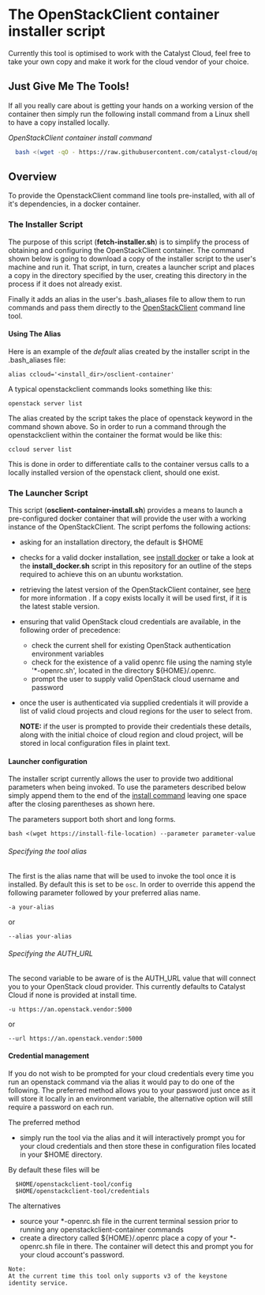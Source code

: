 # The OpenStackClient container installer script

Currently this tool is optimised to work with the Catalyst Cloud, feel free to take your own copy and make it work for the cloud vendor of your choice.

## Just Give Me The Tools!
If all you really care about is getting your hands on a working version of the container then simply run the following install command from a Linux shell to have a copy installed locally.

*OpenStackClient container install command*

<a name="install-command">

```bash
  bash <(wget -qO - https://raw.githubusercontent.com/catalyst-cloud/openstackclient-container/master/fetch-installer.sh) -a ccloud -u https://api.cloud.catalyst.net.nz:5000/v3
```
</a>

## Overview
To provide the OpenstackClient command line tools pre-installed, with all of it's dependencies, in a docker container.

### The Installer Script
The purpose of this script (__fetch-installer.sh__) is to simplify the process of obtaining and configuring the OpenStackClient container. The command shown below is going to download a copy of the installer script to the user's machine and run it. That script, in turn, creates a launcher script and places a copy in the directory specified by the user, creating this directory in the process if it does not already exist.

Finally it adds an alias in the user's .bash_aliases file to allow them to run commands and pass them directly to the [OpenStackClient](https://docs.openstack.org/python-openstackclient/latest/) command line tool.

#### Using The Alias
Here is an example of the _default_ alias created by the installer script in the .bash_aliases file:

```
alias ccloud='<install_dir>/osclient-container'
```
A typical openstackclient commands looks something like this:

```
openstack server list
```

The alias created by the script takes the place of openstack keyword in the command shown above. So in order to run a command through the openstackclient within the container the format would be like this:

```
ccloud server list
```

This is done in order to differentiate calls to the container versus calls to a locally installed version of the openstack client, should one exist.

### The Launcher Script
This script (__osclient-container-install.sh__) provides a means to launch a pre-configured docker container that will provide the user with a working instance of the OpenStackClient. The script perfoms the following actions:

- asking for an installation directory, the default is $HOME
- checks for a valid docker installation, see [install docker](https://docs.docker.com/install/) or take a look at the __install_docker.sh__ script in this repository for an outline of the steps required to achieve this on an ubuntu workstation.
- retrieving the latest version of the OpenStackClient container, see [here](container-README.md) for more information . If a copy exists locally it will be used first, if it is the latest stable version.
- ensuring that valid OpenStack cloud credentials are available, in the following order of precedence:
  - check the current shell for existing OpenStack authentication environment variables
  - check for the existence of a valid openrc file using the naming style '*-openrc.sh', located in the directory ${HOME}/.openrc.
  - prompt the user to supply valid OpenStack cloud username and password
- once the user is authenticated via supplied credentials it will provide a list of valid cloud projects and cloud regions for the user to select from.


  __NOTE:__ if the user is prompted to provide their credentials these details, along with the initial choice of cloud region and cloud project, will be stored in local configuration files in plaint text.

#### Launcher configuration

The installer script currently allows the user to provide two additional parameters when being invoked. To use the parameters described below simply append them to the end of the [install command](#install-command) leaving one space after the closing parentheses as shown here.

The parameters support both short and long forms.

```
bash <(wget https://install-file-location) --parameter parameter-value
```

###### Specifying the tool alias

The first is the alias name that will be used to invoke the tool once it is installed. By default this is set to be ``osc``. In order to override this append the following parameter followed by your preferred alias name.

```
-a your-alias
```
or
```
--alias your-alias
```

###### Specifying the AUTH_URL

The second variable to be aware of is the AUTH_URL value that will connect you to your OpenStack cloud provider. This currently defaults to Catalyst Cloud if none is provided at install time.

```
-u https://an.openstack.vendor:5000
```
or
```
--url https://an.openstack.vendor:5000
```

#### Credential management

If you do not wish to be prompted for your cloud credentials every time you run an openstack command via the alias it would pay to do one of the following. The preferred method allows you to your password just once as it will store it locally in an environment variable, the alternative option will still require a password on each run.

The preferred method
- simply run the tool via the alias and it will interactively prompt you for your cloud credentials and then store these in configuration files located in your $HOME directory.

By default these files will be

```bash_aliases
  $HOME/openstackclient-tool/config
  $HOME/openstackclient-tool/credentials
```

The alternatives
- source your *-openrc.sh file in the current terminal session prior to running any openstackclient-container commands
- create a directory called ${HOME}/.openrc place a copy of your *-openrc.sh file in there. The container will detect this and prompt you for your cloud account's password.

```
Note:
At the current time this tool only supports v3 of the keystone identity service.

```
